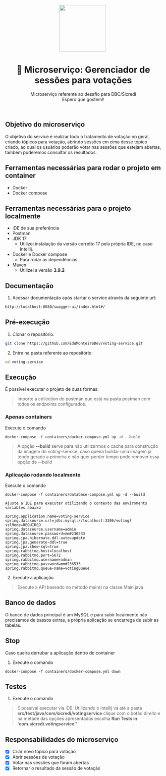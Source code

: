 <center>
  <p align="center">
    <img src="https://gitlab.com/desafio-banco-inter-thales/user-manager/-/raw/main/public/logo.png" width="150"/>&nbsp;
  </p>  
  <h1 align="center">🚀 Microserviço: Gerenciador de sessões para votações</h1>
  <p align="center">
    Microserviço referente ao desafio para DBC/Sicredi<br />
    Espero que gostem!!
  </p>
</center>
<br />

## Objetivo do microserviço

O objetivo do service é realizar todo o tratamento de votação no geral, criando tópicos para votação, abrindo sessões em cima
desse tópico criado, ao qual os usuários poderão votar nas sessões que estejam abertas, também poderemos consultar os resultados.

## Ferramentas necessárias para rodar o projeto em container

- Docker
- Docker compose

## Ferramentas necessárias para o projeto localmente

- IDE de sua preferência
- Postman
- JDK 17
    - Utilizei  instalação da versão corretto 17 pela própria IDE, no caso Intellij.
- Docker e Docker compose
    - Para rodar as dependências
- Maven
    - Utilizei a versão **3.9.2**

## Documentação

1. Acessar documentação após startar o service através da seguinte url:
```sh
http://localhost:8080/swagger-ui/index.html#/
```


## Pré-execução

1. Clonar o repositório:
```sh
git clone https://github.com/EduMonteiroDev/voting-service.git
```

2. Entre na pasta referente ao repositório:
```sh
cd voting-service
```

## Execução


É possível executar o projeto de duas formas:

>Importe a collection do postman que está na pasta postman com todos os endpoints configurados.

### Apenas containers

Execute o comando
```shell
docker-compose -f containers/docker-compose.yml up -d --build
```

> A opção **--build** serve para não utilizarmos o cache para construção
> da imagem do voting-service, caso queira buildar uma imagem já tendo gerado
> a primeira e não quer perder tempo pode remover essa opção de --build

### Aplicação rodando localmente

Execute o comando
```shell
docker-compose -f containers/database-compose.yml up -d --build

Ajuste a IDE para executar utilizando o contexto das enviroments variables abaixo

spring.application.name=voting-service
spring.datasource.url=jdbc:mysql://localhost:3306/voting?sslMode=REQUIRED
spring.datasource.username=admin
spring.datasource.password=mm#236533
spring.jpa.hibernate.ddl-auto=update
spring.jpa.generate-ddl=true
spring.jpa.show-sql=true
spring.rabbitmq.host=localhost
spring.rabbitmq.port=5672
spring.rabbitmq.username=admin
spring.rabbitmq.password=mm#236533
spring.rabbitmq.queue-name=votingQueue
```

2. Execute a aplicação
> Execute a API baseado no método main() na classe Main.java



## Banco de dados
O banco de dados principal é um MySQL e para subir localmente não precisamos de
passos extras, a própria aplicação se encarrega de subir as tabelas.

## Stop

Caso queira derrubar a aplicação dentro do container

1. Execute o comando
```shell
docker-compose -f containers/docker-compose.yml down
```

## Testes

1. Execute o comando

> É possível executar via IDE. Utilizando o Intellij vá até a pasta
> **src/test/java/com/sicredi/votingservice** clique com o botão direito e na metade
> das opções apresentadas escolha **Run Tests in 'com.sicredi.votingservice''**

## Responsabilidades do microserviço

- [x] Criar novo tópico para votação
- [x] Abrir sessões de votação
- [x] Votar nas sessões que foram abertas
- [x] Retornar o resultado da sessão de votação
